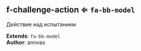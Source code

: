 <a name="module_f-challenge-action"></a>

## f-challenge-action ⇐ <code>fa-bb-model</code>
Действие над испытанием

**Extends**: <code>fa-bb-model</code>  
**Author**: annvas  
